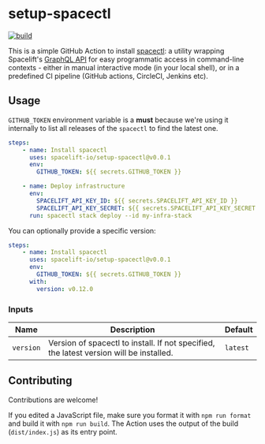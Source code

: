 # setup-spacectl

[![build](https://github.com/spacelift-io/setup-spacectl/actions/workflows/test.yml/badge.svg)](https://github.com/spacelift-io/setup-spacectl/actions/workflows/test.yml)

This is a simple GitHub Action to install [spacectl](https://github.com/spacelift-io/spacectl): a utility wrapping Spacelift's [GraphQL API](https://docs.spacelift.io/integrations/api) for easy programmatic access in command-line contexts - either in manual interactive mode (in your local shell), or in a predefined CI pipeline (GitHub actions, CircleCI, Jenkins etc).

## Usage

`GITHUB_TOKEN` environment variable is a **must** because we're using it internally to list all releases of the `spacectl` to find the latest one.

```yaml
steps:
    - name: Install spacectl
      uses: spacelift-io/setup-spacectl@v0.0.1
      env:
        GITHUB_TOKEN: ${{ secrets.GITHUB_TOKEN }}

    - name: Deploy infrastructure
      env:
        SPACELIFT_API_KEY_ID: ${{ secrets.SPACELIFT_API_KEY_ID }}
        SPACELIFT_API_KEY_SECRET: ${{ secrets.SPACELIFT_API_KEY_SECRET }}
      run: spacectl stack deploy --id my-infra-stack
```

You can optionally provide a specific version:

```yaml
steps:
    - name: Install spacectl
      uses: spacelift-io/setup-spacectl@v0.0.1
      env:
        GITHUB_TOKEN: ${{ secrets.GITHUB_TOKEN }}
      with:
        version: v0.12.0
```

### Inputs

| Name | Description | Default |
| --- | --- | --- |
| `version` | Version of spacectl to install. If not specified, the latest version will be installed. | `latest` |

## Contributing

Contributions are welcome!

If you edited a JavaScript file, make sure you format it with `npm run format` and build it with `npm run build`. The Action uses the output of the build (`dist/index.js`) as its entry point.
